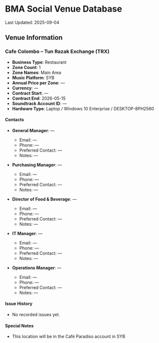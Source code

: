 # BMA Social Venue Database

Last Updated: 2025-09-04

## Venue Information

### Cafe Colombo – Tun Razak Exchange (TRX)
- **Business Type**: Restaurant
- **Zone Count**: 1
- **Zone Names**: Main Area
- **Music Platform**: SYB
- **Annual Price per Zone**: —
- **Currency**: —
- **Contract Start**: —
- **Contract End**: 2026-05-15
- **Soundtrack Account ID**: —
- **Hardware Type**: Laptop / Windows 10 Enterprise / DESKTOP-8PH2560

#### Contacts
- **General Manager**: —
  - Email: —
  - Phone: —
  - Preferred Contact: —
  - Notes: —

- **Purchasing Manager**: —
  - Email: —
  - Phone: —
  - Preferred Contact: —
  - Notes: —

- **Director of Food & Beverage**: —
  - Email: —
  - Phone: —
  - Preferred Contact: —
  - Notes: —

- **IT Manager**: —
  - Email: —
  - Phone: —
  - Preferred Contact: —
  - Notes: —

- **Operations Manager**: —
  - Email: —
  - Phone: —
  - Preferred Contact: —
  - Notes: —

#### Issue History
- No recorded issues yet.

#### Special Notes
- This location will be in the Café Paradiso account in SYB
